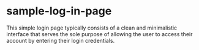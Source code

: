 # sample-log-in-page
This simple login page typically consists of a clean and minimalistic interface that serves the sole purpose of allowing the user to access their account by entering their login credentials. 
